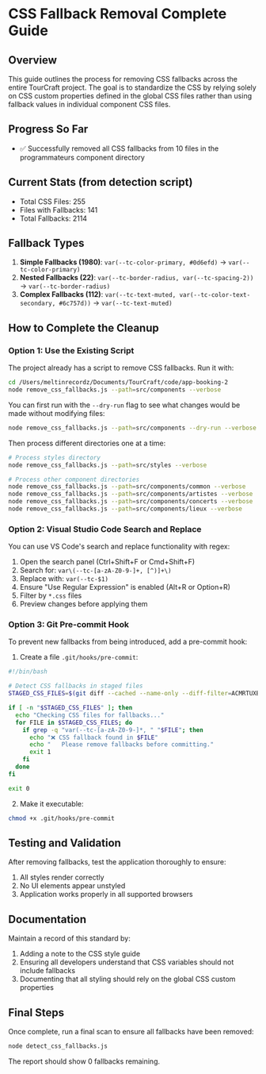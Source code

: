 # CSS Fallback Removal Complete Guide

## Overview
This guide outlines the process for removing CSS fallbacks across the entire TourCraft project. The goal is to standardize the CSS by relying solely on CSS custom properties defined in the global CSS files rather than using fallback values in individual component CSS files.

## Progress So Far
- ✅ Successfully removed all CSS fallbacks from 10 files in the programmateurs component directory

## Current Stats (from detection script)
- Total CSS Files: 255
- Files with Fallbacks: 141
- Total Fallbacks: 2114

## Fallback Types
1. **Simple Fallbacks (1980)**: `var(--tc-color-primary, #0d6efd)` → `var(--tc-color-primary)`
2. **Nested Fallbacks (22)**: `var(--tc-border-radius, var(--tc-spacing-2))` → `var(--tc-border-radius)`
3. **Complex Fallbacks (112)**: `var(--tc-text-muted, var(--tc-color-text-secondary, #6c757d))` → `var(--tc-text-muted)`

## How to Complete the Cleanup

### Option 1: Use the Existing Script

The project already has a script to remove CSS fallbacks. Run it with:

```bash
cd /Users/meltinrecordz/Documents/TourCraft/code/app-booking-2
node remove_css_fallbacks.js --path=src/components --verbose
```

You can first run with the `--dry-run` flag to see what changes would be made without modifying files:

```bash
node remove_css_fallbacks.js --path=src/components --dry-run --verbose
```

Then process different directories one at a time:

```bash
# Process styles directory
node remove_css_fallbacks.js --path=src/styles --verbose

# Process other component directories
node remove_css_fallbacks.js --path=src/components/common --verbose
node remove_css_fallbacks.js --path=src/components/artistes --verbose
node remove_css_fallbacks.js --path=src/components/concerts --verbose
node remove_css_fallbacks.js --path=src/components/lieux --verbose
```

### Option 2: Visual Studio Code Search and Replace

You can use VS Code's search and replace functionality with regex:

1. Open the search panel (Ctrl+Shift+F or Cmd+Shift+F)
2. Search for: `var\(--tc-[a-zA-Z0-9-]+, [^)]+\)`
3. Replace with: `var(--tc-$1)`
4. Ensure "Use Regular Expression" is enabled (Alt+R or Option+R)
5. Filter by `*.css` files
6. Preview changes before applying them

### Option 3: Git Pre-commit Hook

To prevent new fallbacks from being introduced, add a pre-commit hook:

1. Create a file `.git/hooks/pre-commit`:
```bash
#!/bin/bash

# Detect CSS fallbacks in staged files
STAGED_CSS_FILES=$(git diff --cached --name-only --diff-filter=ACMRTUXB | grep "\.css$")

if [ -n "$STAGED_CSS_FILES" ]; then
  echo "Checking CSS files for fallbacks..."
  for FILE in $STAGED_CSS_FILES; do
    if grep -q "var(--tc-[a-zA-Z0-9-]*, " "$FILE"; then
      echo "❌ CSS fallback found in $FILE"
      echo "   Please remove fallbacks before committing."
      exit 1
    fi
  done
fi

exit 0
```

2. Make it executable:
```bash
chmod +x .git/hooks/pre-commit
```

## Testing and Validation

After removing fallbacks, test the application thoroughly to ensure:

1. All styles render correctly
2. No UI elements appear unstyled
3. Application works properly in all supported browsers

## Documentation

Maintain a record of this standard by:

1. Adding a note to the CSS style guide
2. Ensuring all developers understand that CSS variables should not include fallbacks
3. Documenting that all styling should rely on the global CSS custom properties

## Final Steps

Once complete, run a final scan to ensure all fallbacks have been removed:

```bash
node detect_css_fallbacks.js
```

The report should show 0 fallbacks remaining.
